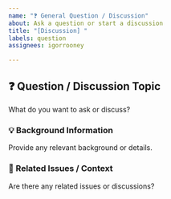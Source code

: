 ```yaml
---
name: "❓ General Question / Discussion"
about: Ask a question or start a discussion
title: "[Discussion] "
labels: question
assignees: igorrooney

---
```


## ❓ Question / Discussion Topic
What do you want to ask or discuss?

### 💡 Background Information
Provide any relevant background or details.

### 🔗 Related Issues / Context
Are there any related issues or discussions?
